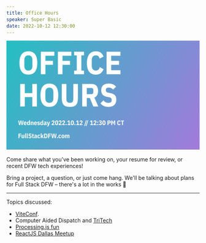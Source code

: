 ```yaml
---
title: Office Hours
speaker: Super Basic
date: 2022-10-12 12:30:00
---
```



![office hours flier](/20221012.jpg)

Come share what you've been working on, your resume for review, or recent DFW tech experiences!

Bring a project, a question, or just come hang. We'll be talking about plans for Full Stack DFW – there's a lot in the works 🚀

---

Topics discussed:

- [ViteConf](https://viteconf.org/).
- Computer Aided Dispatch and [TriTech](https://techcrunch.com/2018/07/24/two-private-equity-firms-just-created-the-largest-private-provider-of-public-safety-services-in-the-u-s/)
- [Processing.js fun](https://euphoria.institute/202210102139_matrix_2/)
- [ReactJS Dallas Meetup](https://www.meetup.com/reactjsdallas/events/vpgwssydcnbpb/)


